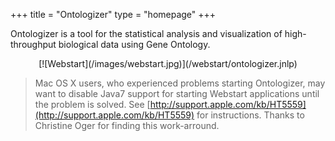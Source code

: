 +++
title = "Ontologizer"
type = "homepage"
+++

Ontologizer is a tool for the statistical analysis and visualization of high-throughput biological
data using Gene Ontology.

<center>
[![Webstart](/images/webstart.jpg)](/webstart/ontologizer.jnlp)
</center>

>Mac OS X users, who experienced problems starting Ontologizer, may want to disable Java7 support for starting Webstart applications until the problem is solved. See [http://support.apple.com/kb/HT5559](http://support.apple.com/kb/HT5559) for instructions. Thanks to Christine Oger for finding this work-arround.


